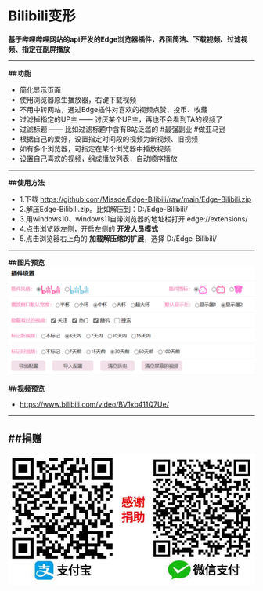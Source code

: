# Bilibili变形
**基于哔哩哔哩网站的api开发的Edge浏览器插件，界面简洁、下载视频、过滤视频、指定在副屏播放**

-------------------------
**##功能**

- 简化显示页面
- 使用浏览器原生播放器，右键下载视频
- 不用中转网站，通过Edge插件对喜欢的视频点赞、投币、收藏
- 过滤掉指定的UP主 —— 讨厌某个UP主，再也不会看到TA的视频了
- 过滤标题 —— 比如过滤标题中含有B站泛滥的 #最强副业 #做亚马逊 
- 根据自己的爱好，设置指定时间段的视频为新视频、旧视频
- 如有多个浏览器，可指定在某个浏览器中播放视频
- 设置自己喜欢的视频，组成播放列表，自动顺序播放

-------------------------
**##使用方法**
- 1.下载 https://github.com/Missde/Edge-Bilibili/raw/main/Edge-Bilibili.zip
- 2.解压Edge-Bilibili.zip。比如解压到：D:/Edge-Bilibili/
- 3.用windows10、windows11自带浏览器的地址栏打开 edge://extensions/
- 4.点击浏览器左侧，开启左侧的 **开发人员模式**
- 5.点击浏览器右上角的 **加载解压缩的扩展**，选择 D:/Edge-Bilibili/


-------------------------
**##图片预览**
![图片预览](https://github.com/Missde/Edge-Bilibili/blob/main/preview.png)

**##视频预览**
- https://www.bilibili.com/video/BV1xb411Q7Ue/
-------------------------
**##捐赠**
-
![图片预览](https://github.com/Missde/Edge-Bilibili/blob/main/Edge-Bilibili/pic/dashang.jpg)

